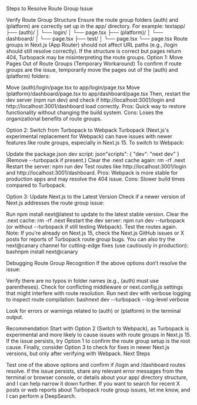 Steps to Resolve Route Group Issue

Verify Route Group Structure
Ensure the route group folders (auth) and (platform) are correctly set up in the app/ directory. For example:
textapp/
├── (auth)/
│   └── login/
│       └── page.tsx
├── (platform)/
│   └── dashboard/
│       └── page.tsx
├── test/
│   └── page.tsx
└── page.tsx
Route groups in Next.js (App Router) should not affect URL paths (e.g., /login should still resolve correctly). If the structure is correct but pages return 404, Turbopack may be misinterpreting the route groups.
Option 1: Move Pages Out of Route Groups (Temporary Workaround)
To confirm if route groups are the issue, temporarily move the pages out of the (auth) and (platform) folders:

Move (auth)/login/page.tsx to app/login/page.tsx
Move (platform)/dashboard/page.tsx to app/dashboard/page.tsx
Then, restart the dev server (npm run dev) and check if http://localhost:3001/login and http://localhost:3001/dashboard load correctly.
Pros: Quick way to restore functionality without changing the build system.
Cons: Loses the organizational benefits of route groups.


Option 2: Switch from Turbopack to Webpack
Turbopack (Next.js's experimental replacement for Webpack) can have issues with newer features like route groups, especially in Next.js 15. To switch to Webpack:

Update the package.json dev script:
json"scripts": {
  "dev": "next dev"
}
(Remove --turbopack if present.)
Clear the .next cache again: rm -rf .next
Restart the server: npm run dev
Test routes like http://localhost:3001/login and http://localhost:3001/dashboard.
Pros: Webpack is more stable for production apps and may resolve the 404 issue.
Cons: Slower build times compared to Turbopack.


Option 3: Update Next.js to the Latest Version
Check if a newer version of Next.js addresses the route group issue:

Run npm install next@latest to update to the latest stable version.
Clear the .next cache: rm -rf .next
Restart the dev server: npm run dev --turbopack (or without --turbopack if still testing Webpack).
Test the routes again.
Note: If you're already on Next.js 15, check the Next.js GitHub issues or X posts for reports of Turbopack route group bugs. You can also try the next@canary channel for cutting-edge fixes (use cautiously in production):
bashnpm install next@canary



Debugging Route Group Recognition
If the above options don’t resolve the issue:

Verify there are no typos in folder names (e.g., (auth) must use parentheses).
Check for conflicting middleware or next.config.js settings that might interfere with route resolution.
Run next dev with verbose logging to inspect route compilation:
bashnext dev --turbopack --log-level verbose

Look for errors or warnings related to (auth) or (platform) in the terminal output.



Recommendation
Start with Option 2 (Switch to Webpack), as Turbopack is experimental and more likely to cause issues with route groups in Next.js 15. If the issue persists, try Option 1 to confirm the route group setup is the root cause. Finally, consider Option 3 to check for fixes in newer Next.js versions, but only after verifying with Webpack.
Next Steps

Test one of the above options and confirm if /login and /dashboard routes resolve.
If the issue persists, share any relevant error messages from the terminal or browser console, or details about your app/ directory structure, and I can help narrow it down further.
If you want to search for recent X posts or web reports about Turbopack route group issues, let me know, and I can perform a DeepSearch.